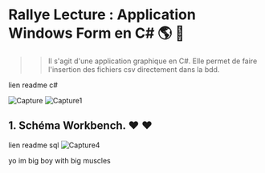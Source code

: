 # Rallye Lecture : Application Windows Form en C#  :earth_americas: :honeybee:

>> Il s'agit d'une application graphique en C#. Elle permet de faire l'insertion des fichiers csv directement dans la bdd.

lien readme c#

![Capture](https://user-images.githubusercontent.com/71081511/100363484-175af380-2ffd-11eb-82a8-5476ad95c203.PNG)
![Capture1](https://user-images.githubusercontent.com/71081511/100363491-188c2080-2ffd-11eb-915f-26fa297701ee.PNG)


## 1. Schéma Workbench. :heart: :heart:

lien readme sql
![Capture4](https://user-images.githubusercontent.com/71081511/94029097-bfb1c900-fdbc-11ea-8e0b-d486cd95c52b.PNG)

yo im big boy with big muscles
